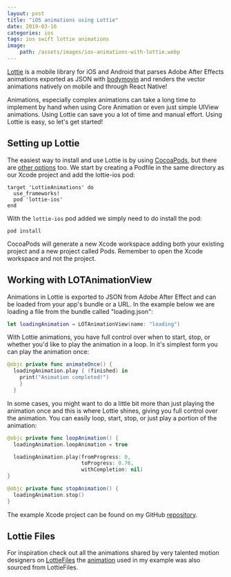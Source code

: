 ```yaml
---
layout: post
title: "iOS animations using Lottie"
date: 2019-03-16
categories: ios
tags: ios swift lottie animations
image:
    path: /assets/images/ios-animations-with-lottie.webp
---
```


[Lottie](https://github.com/airbnb/lottie-ios) is a mobile library for iOS and Android that parses Adobe After Effects animations exported as JSON with [bodymovin](https://github.com/bodymovin/bodymovin) and renders the vector animations natively on mobile and through React Native!

Animations, especially complex animations can take a long time to implement by hand when using Core Animation or even just simple UIView animations. Using Lottie can save you a lot of time and manual effort. Using Lottie is easy, so let's get started!

## Setting up Lottie

The easiest way to install and use Lottie is by using [CocoaPods](https://cocoapods.org), but there are [other options](https://github.com/airbnb/lottie-ios#installing-lottie) too. We start by creating a Podfile in the same directory as our Xcode project and add the lottie-ios pod:

```shell
target 'LottieAnimations' do
  use_frameworks!
  pod 'lottie-ios'
end
```

With the `lottie-ios` pod added we simply need to do install the pod:

```shell
pod install
```

CocoaPods will generate a new Xcode workspace adding both your existing project and a new project called Pods. Remember to open the Xcode workspace and not the project.

## Working with LOTAnimationView

Animations in Lottie is exported to JSON from Adobe After Effect and can be loaded from your app's bundle or a URL. In the example below we are loading a file from the bundle called "loading.json":

```swift
let loadingAnimation = LOTAnimationView(name: "loading")
```

With Lottie animations, you have full control over when to start, stop, or whether you'd like to play the animation in a loop. In it's simplest form you can play the animation once:

```swift
@objc private func animateOnce() {
  loadingAnimation.play { (finished) in
    print("Animation completed!")
    }
  }
```

In some cases, you might want to do a little bit more than just playing the animation once and this is where Lottie shines, giving you full control over the animation. You can easily loop, start, stop, or just play a portion of the animation:

```swift
@objc private func loopAnimation() {
  loadingAnimation.loopAnimation = true

  loadingAnimation.play(fromProgress: 0,
                        toProgress: 0.76,
                        withCompletion: nil)
}
```

```swift
@objc private func stopAnimation() {
  loadingAnimation.stop()
}
```

The example Xcode project can be found on my GitHub [repository](https://github.com/rynaardb/ios-animations-using-lottie).

## Lottie Files

For inspiration check out all the animations shared by very talented motion designers on [LottieFiles](https://lottiefiles.com) the [animation](https://lottiefiles.com/4693-loading) used in my example was also sourced from LottieFiles.
